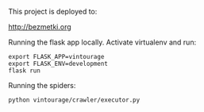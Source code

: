 This project is deployed to:

http://bezmetki.org

Running the flask app locally. Activate virtualenv and run:
```
export FLASK_APP=vintourage
export FLASK_ENV=development
flask run
```

Running the spiders:
```
python vintourage/crawler/executor.py
```